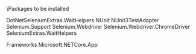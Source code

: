 \\Packages to be installed

DotNetSeleniumExtras.WaitHelpers
NUnit
NUnit3TestAdapter
Selenium.Support
Selenium.Webdriver
Selenium.Webdriver.ChromeDriver
SeleniumExtras.WaitHelpers

Frameworks
Microsoft.NETCore.App
